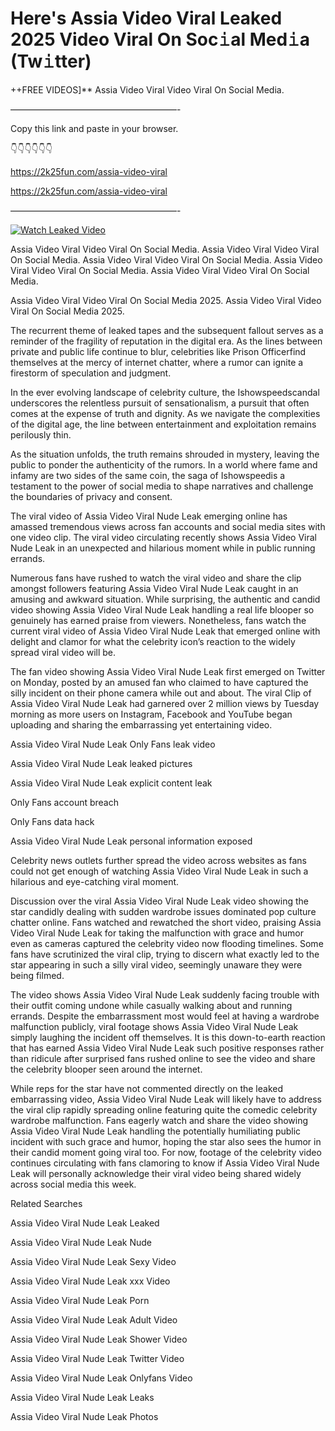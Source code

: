 # Here's Assia Video Viral Leaked 2025 Video Viral On Soc𝚒al Med𝚒a (Tw𝚒tter)

++FREE VIDEOS]** Assia Video Viral Video Viral On Social Media.

———————————————————-

Copy this link and paste in your browser.

👇👇👇👇👇👇

https://2k25fun.com/assia-video-viral

https://2k25fun.com/assia-video-viral

———————————————————-

[![Watch Leaked Video](https://miro.medium.com/v2/resize:fit:828/format:webp/1*cilzJN44JGOrTw9NJCrNHA.gif "Watch Leaked Video")](https://2k25fun.com/assia-video-viral)

Assia Video Viral Video Viral On Social Media. Assia Video Viral Video Viral On Social Media. Assia Video Viral Video Viral On Social Media. Assia Video Viral Video Viral On Social Media. Assia Video Viral Video Viral On Social Media.

Assia Video Viral Video Viral On Social Media 2025. Assia Video Viral Video Viral On Social Media 2025.

The recurrent theme of leaked tapes and the subsequent fallout serves as a reminder of the fragility of reputation in the digital era. As the lines between private and public life continue to blur, celebrities like Prison Officerfind themselves at the mercy of internet chatter, where a rumor can ignite a firestorm of speculation and judgment.

In the ever evolving landscape of celebrity culture, the Ishowspeedscandal underscores the relentless pursuit of sensationalism, a pursuit that often comes at the expense of truth and dignity. As we navigate the complexities of the digital age, the line between entertainment and exploitation remains perilously thin.

As the situation unfolds, the truth remains shrouded in mystery, leaving the public to ponder the authenticity of the rumors. In a world where fame and infamy are two sides of the same coin, the saga of Ishowspeedis a testament to the power of social media to shape narratives and challenge the boundaries of privacy and consent.

The viral video of Assia Video Viral Nude Leak emerging online has amassed tremendous views across fan accounts and social media sites with one video clip. The viral video circulating recently shows Assia Video Viral Nude Leak in an unexpected and hilarious moment while in public running errands.

Numerous fans have rushed to watch the viral video and share the clip amongst followers featuring Assia Video Viral Nude Leak caught in an amusing and awkward situation. While surprising, the authentic and candid video showing Assia Video Viral Nude Leak handling a real life blooper so genuinely has earned praise from viewers. Nonetheless, fans watch the current viral video of Assia Video Viral Nude Leak that emerged online with delight and clamor for what the celebrity icon’s reaction to the widely spread viral video will be.

The fan video showing Assia Video Viral Nude Leak first emerged on Twitter on Monday, posted by an amused fan who claimed to have captured the silly incident on their phone camera while out and about. The viral Clip of Assia Video Viral Nude Leak had garnered over 2 million views by Tuesday morning as more users on Instagram, Facebook and YouTube began uploading and sharing the embarrassing yet entertaining video.

Assia Video Viral Nude Leak Only Fans leak video

Assia Video Viral Nude Leak leaked pictures

Assia Video Viral Nude Leak explicit content leak

Only Fans account breach

Only Fans data hack

Assia Video Viral Nude Leak personal information exposed

Celebrity news outlets further spread the video across websites as fans could not get enough of watching Assia Video Viral Nude Leak in such a hilarious and eye-catching viral moment.

Discussion over the viral Assia Video Viral Nude Leak video showing the star candidly dealing with sudden wardrobe issues dominated pop culture chatter online. Fans watched and rewatched the short video, praising Assia Video Viral Nude Leak for taking the malfunction with grace and humor even as cameras captured the celebrity video now flooding timelines. Some fans have scrutinized the viral clip, trying to discern what exactly led to the star appearing in such a silly viral video, seemingly unaware they were being filmed.

The video shows Assia Video Viral Nude Leak suddenly facing trouble with their outfit coming undone while casually walking about and running errands. Despite the embarrassment most would feel at having a wardrobe malfunction publicly, viral footage shows Assia Video Viral Nude Leak simply laughing the incident off themselves. It is this down-to-earth reaction that has earned Assia Video Viral Nude Leak such positive responses rather than ridicule after surprised fans rushed online to see the video and share the celebrity blooper seen around the internet.

While reps for the star have not commented directly on the leaked embarrassing video, Assia Video Viral Nude Leak will likely have to address the viral clip rapidly spreading online featuring quite the comedic celebrity wardrobe malfunction. Fans eagerly watch and share the video showing Assia Video Viral Nude Leak handling the potentially humiliating public incident with such grace and humor, hoping the star also sees the humor in their candid moment going viral too. For now, footage of the celebrity video continues circulating with fans clamoring to know if Assia Video Viral Nude Leak will personally acknowledge their viral video being shared widely across social media this week.

Related Searches

Assia Video Viral Nude Leak Leaked

Assia Video Viral Nude Leak Nude

Assia Video Viral Nude Leak Sexy Video

Assia Video Viral Nude Leak xxx Video

Assia Video Viral Nude Leak Porn

Assia Video Viral Nude Leak Adult Video

Assia Video Viral Nude Leak Shower Video

Assia Video Viral Nude Leak Twitter Video

Assia Video Viral Nude Leak Onlyfans Video

Assia Video Viral Nude Leak Leaks

Assia Video Viral Nude Leak Photos